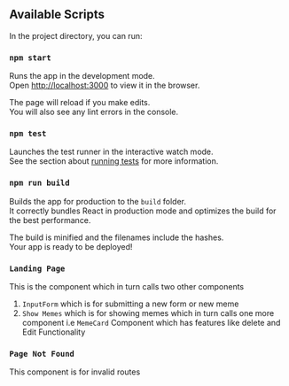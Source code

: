 ## Available Scripts

In the project directory, you can run:

### `npm start`

Runs the app in the development mode.\
Open [http://localhost:3000](http://localhost:3000) to view it in the browser.

The page will reload if you make edits.\
You will also see any lint errors in the console.

### `npm test`

Launches the test runner in the interactive watch mode.\
See the section about [running tests](https://facebook.github.io/create-react-app/docs/running-tests) for more information.

### `npm run build`

Builds the app for production to the `build` folder.\
It correctly bundles React in production mode and optimizes the build for the best performance.

The build is minified and the filenames include the hashes.\
Your app is ready to be deployed!


### `Landing Page`

This is the component which in turn calls two other components 
1) `InputForm` which is for submitting a new form or new meme
2) `Show Memes` which is for showing memes which in turn calls one more component 
    i.e `MemeCard` Component which has features like delete and Edit Functionality

### `Page Not Found`

This component is for invalid routes 